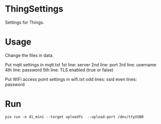 # ThingSettings
Settings for Things.

# Usage
Change the files in data.

Put mqtt settings in mqtt.txt
1st line: server
2nd line: port
3rd line: username
4th line: password
5th line: TLS enabled (true or false)

Put WiFi access point settings in wifi.txt
odd lines: ssid
even lines: password

# Run
```
pio run -e d1_mini --target uploadfs  --upload-port /dev/ttyUSB0
```
